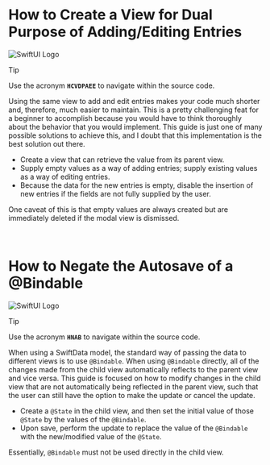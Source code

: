 # How to Create a View for Dual Purpose of Adding/Editing Entries

![SwiftUI Logo](https://developer.apple.com/news/images/og/swiftui-og.png)

> [!TIP]
> Use the acronym **`HCVDPAEE`** to navigate within the source code.

Using the same view to add and edit entries makes your code much shorter and, therefore, much easier to maintain. This is a pretty challenging feat for a beginner to accomplish because you would have to think thoroughly about the behavior that you would implement. This guide is just one of many possible solutions to achieve this, and I doubt that this implementation is the best solution out there.
- Create a view that can retrieve the value from its parent view.
-  Supply empty values as a way of adding entries; supply existing values as a way of editing entries.
-  Because the data for the new entries is empty, disable the insertion of new entries if the fields are not fully supplied by the user.

One caveat of this is that empty values are always created but are immediately deleted if the modal view is dismissed.

<br>

# How to Negate the Autosave of a @Bindable

![SwiftUI Logo](https://developer.apple.com/news/images/og/swiftui-og.png)

> [!TIP]
> Use the acronym **`HNAB`** to navigate within the source code.

When using a SwiftData model, the standard way of passing the data to different views is to use `@Bindable`. When using `@Bindable` directly, all of the changes made from the child view automatically reflects to the parent view and vice versa. This guide is focused on how to modify changes in the child view that are not automatically being reflected in the parent view, such that the user can still have the option to make the update or cancel the update.

- Create a `@State` in the child view, and then set the initial value of those `@State` by the values of the `@Bindable`.
- Upon save, perform the update to replace the value of the `@Bindable` with the new/modified value of the `@State`.

Essentially, `@Bindable` must not be used directly in the child view.